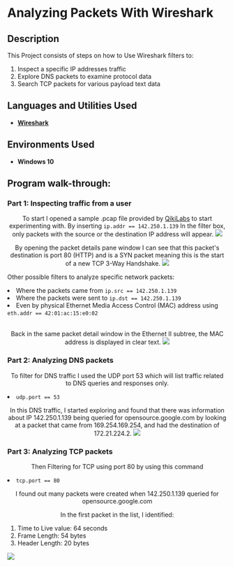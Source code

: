  <h1>Analyzing Packets With Wireshark</h1>

<h2>Description</h2>

This Project consists of steps on how to Use Wireshark filters to:
 <ol type = "1">
  
<li>Inspect a specific IP addresses traffic</li>
<li>Explore DNS packets to examine protocol data</li>
<li>Search TCP packets for various payload text data</li>
</ol>

<h2>Languages and Utilities Used</h2>

- <b><a href="https://www.wireshark.org/">Wireshark</a></b>

<h2>Environments Used </h2>

- <b>Windows 10</b>

<h2>Program walk-through:</h2>


<h3>Part 1: Inspecting traffic from a user </h3>

<p align="center">
 To start I opened a sample .pcap file provided by <a href="https://go.qwiklabs.com/">QikiLabs</a> to start experimenting with. By inserting <code>ip.addr == 142.250.1.139</code> In the filter box, only packets with the source or the destination IP address will appear.
 
<img src="https://imgur.com/za6Ng5n.png" />
</br>
<p align="center">
By opening the packet details pane window I can see that this packet's destination is port 80 (HTTP) and is a SYN packet meaning this is the start of a new TCP 3-Way Handshake.
 
<img src="https://imgur.com/aIQwZ2g.png"/>
<p align="center">
 
Other possible filters to analyze specific network packets: 
 <li>Where the packets came from <code>ip.src == 142.250.1.139</code> </li>
 <li>Where the packets were sent to <code>ip.dst == 142.250.1.139</code></li>
 <li>Even by physical Ethernet Media Access Control (MAC) address using <code>eth.addr == 42:01:ac:15:e0:02</code></li>
</br>
<p align="center">
 Back in the same packet detail window in the Ethernet II subtree, the MAC address is displayed in clear text.
 
<img src="https://imgur.com/HWqhlZx.png"/>


<h3>Part 2: Analyzing DNS packets </h3>
<p align="center">
 To filter for DNS traffic I used the UDP port 53 which will list traffic related to DNS queries and responses only.
 <li><code>udp.port == 53</code></li>
 <p align="center">
 In this DNS traffic, I started exploring and found that there was information about IP 142.250.1.139 being queried for opensource.google.com by looking at a packet that came from 169.254.169.254, and had the destination of 172.21.224.2. 
 
<img src="https://imgur.com/xQ485Wm.png"/>


<h3>Part 3: Analyzing TCP packets</h3>
<p align="center">
 Then Filtering for TCP using port 80 by using this command
<li><code>tcp.port == 80</code></li>
 <p align="center">
I found out many packets were created when 142.250.1.139 queried for opensource.google.com
 </br>
  <p align="center">
   In the first packet in the list, I identified:
   <ol type = "1">
   <li>Time to Live value: 64 seconds</li>
   <li>Frame Length: 54 bytes</li>
   <li>Header Length: 20 bytes</li>
   
   </ol>
<img src="https://imgur.com/zZ0VT9P.png"/>
